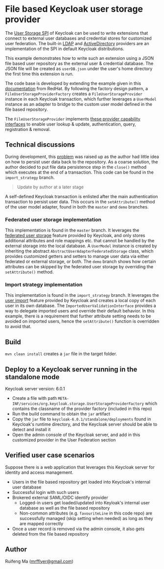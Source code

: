 # File based Keycloak user storage provider

The [User Storage SPI](https://www.keycloak.org/docs/6.0/server_development/#_user-storage-spi) of Keycloak can be used to write extensions that connect to external user databases and credential stores for customized user federation. 
The built-in [LDAP](https://github.com/keycloak/keycloak/blob/b478472b3578b8980d7b5f1642e91e75d1e78d16/federation/ldap/src/main/java/org/keycloak/storage/ldap/LDAPStorageProvider.java) and [ActiveDirectory](https://github.com/keycloak/keycloak/blob/b478472b3578b8980d7b5f1642e91e75d1e78d16/federation/kerberos/src/main/java/org/keycloak/federation/kerberos/KerberosFederationProvider.java) providers are an implementation of the SPI in default Keycloak distributions.

This example demonstrates how to write such an extension using a JSON file based user repository as the external user & credential database. The JSON file will be created as `userDB.json` under the user's home directory the first time this extension is run.

The code base is developed by extending the example given in this [documentation](https://access.redhat.com/documentation/en-us/red_hat_single_sign-on/7.1/html/server_developer_guide/user-storage-spi) from RedHat. 
By following the factory design pattern, a `FileUserStorageProviderFactory` creates a `FileUserStorageProvider` instance in each Keycloak transaction, which further leverages a `UserModel` instance as an adapter to bridge to the custom user model defined in the file based repository.  

The `FileUserStorageProvider` implements [these provider capability interfaces](https://access.redhat.com/documentation/en-us/red_hat_single_sign-on/7.1/html/server_developer_guide/user-storage-spi#provider_capability_interfaces) to enable user lookup & update, authentication, query, registration & removal. 

## Technical discussions

During development, this [problem](https://stackoverflow.com/questions/56272637/how-do-i-write-a-simple-transaction-wrapper-in-a-keycloak-spi-extension) was raised up as the author had little idea on how to persist user data back to the repository. 
As a coarse solution, the author decided to put file data persistence step in the `close()` method which executes at the end of a transaction. This code can be found in the `import_strategy` branch.
> Update by author at a later stage

A self-defined Keycloak transaction is enlisted after the main authentication transaction to persist user data. This occurs in the `setAttribute()` method of the user model adapter, found in both the `master` and `demo` branches. 

### Federated user storage implementation

This implementation is found in the `master` branch. It leverages the [federated user storage](https://access.redhat.com/documentation/en-us/red_hat_single_sign-on/7.1/html/server_developer_guide/user-storage-spi#augmenting_external_storage) feature provided by Keycloak, and only stores additional attributes and role mappings etc. that cannot be handled by the external storage into the local database.
A `UserModel` instance is created by inheriting the abstract `AbstractUserAdapterFederatedStorage` class, which provides customized getters and setters to manage user data via either federated or external storage, or both. 
The `demo` branch shows how certain attributes can be skipped by the federated user storage by overriding the `setAttribute()` method. 

###  Import strategy implementation

This implementation is found in the `import_strategy` branch. It leverages the [user import](https://access.redhat.com/documentation/en-us/red_hat_single_sign-on/7.1/html/server_developer_guide/user-storage-spi#import_implementation_strategy) feature provided by Keycloak and creates a local copy of each user in its own database. 
The `ImportedUserValidationInterface` provides a way to delegate imported users and override their default behavior. In this example, there is a requirement that further attribute setting needs to be avoided on imported users, hence the `setAttribute()` function is overridden to avoid that.  

## Build

`mvn clean install` creates a `jar` file in the target folder. 

## Deploy to a Keycloak server running in the standalone mode

Keycloak server version: 6.0.1
* Create a file with path `META-INF/services/org.keycloak.storage.UserStorageProviderFactory` which contains the classname of the provider factory (included in this repo)
* Run the build command to obtain the `jar` artifact
* Copy the `jar` file to `keycloak-6.0.1/standalone/deployments` found in Keycloak's runtime directory, and the Keycloak server should be able to detect and install it
* Open the admin console of the Keycloak server, and add in this customized provider in the User Federation section

## Verified user case scenarios 

Suppose there is a web application that leverages this Keycloak server for identity and access management. 

* Users in the file based repository get loaded into Keycloak's internal user database
* Successful login with such users
* Brokered external SAML/OIDC identify provider
    * Logged-in users get loaded/updated into Keyloak's internal user database as well as the file based repository
    * Non-common attributes (e.g. `favouriteLine` in this code repo) are successfully managed (skip setting when needed) as long as they are mapped correctly
* Once a user record is removed via the admin console, it also gets deleted from the file based repository
  
## Author

Ruifeng Ma (mrfflyer@gmail.com)


